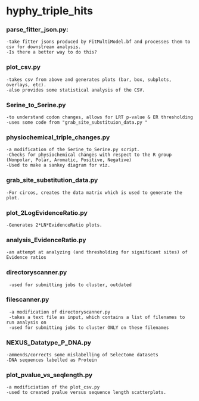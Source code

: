 # hyphy_triple_hits

### parse_fitter_json.py: 
    -take fitter jsons produced by FitMultiModel.bf and processes them to csv for downstream analysis.  
    -Is there a better way to do this?  

### plot_csv.py
    -takes csv from above and generates plots (bar, box, subplots, overlays, etc).  
    -also provides some statistical analysis of the CSV.  

### Serine_to_Serine.py
    -to understand codon changes, allows for LRT p-value & ER thresholding 
    -uses some code from "grab_site_substituion_data.py "

### physiochemical_triple_changes.py
    -a modification of the Serine_to_Serine.py script.
    -Checks for physiochemical changes with respect to the R group (Nonpolar, Polar, Aromatic, Positive, Negative)
    -Used to make a sankey diagram for viz.

### grab_site_substitution_data.py 
    -For circos, creates the data matrix which is used to generate the plot.

### plot_2LogEvidenceRatio.py
    -Generates 2*LN*EvidenceRatio plots.

### analysis_EvidenceRatio.py
    -an attempt at analyzing (and thresholding for significant sites) of Evidence ratios

### directoryscanner.py
     -used for submitting jobs to cluster, outdated
     
### filescanner.py
     -a modification of directoryscanner.py
     -takes a text file as input, which contains a list of filenames to run analysis on
     -used for submitting jobs to cluster ONLY on these filenames

### NEXUS_Datatype_P_DNA.py
    -ammends/corrects some mislabelling of Selectome datasets
    -DNA sequences labelled as Protein

### plot_pvalue_vs_seqlength.py 
    -a modificiation of the plot_csv.py
    -used to created pvalue versus sequence length scatterplots.
